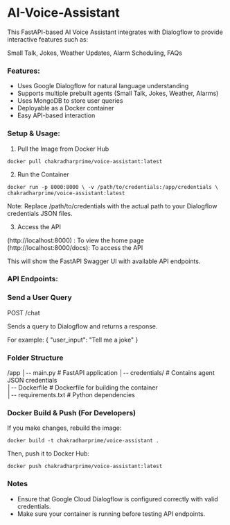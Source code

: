 # AI-Voice-Assistant

This FastAPI-based AI Voice Assistant integrates with Dialogflow to provide interactive features such as:

Small Talk, Jokes, Weather Updates, Alarm Scheduling, FAQs

### Features:

* Uses Google Dialogflow for natural language understanding
* Supports multiple prebuilt agents (Small Talk, Jokes, Weather, Alarms)
* Uses MongoDB to store user queries
* Deployable as a Docker container
* Easy API-based interaction

###  Setup & Usage:

1)  Pull the Image from Docker Hub

`docker pull chakradharprime/voice-assistant:latest`

2) Run the Container

`docker run -p 8000:8000 \ -v /path/to/credentials:/app/credentials \ chakradharprime/voice-assistant:latest`

Note: Replace /path/to/credentials with the actual path to your Dialogflow credentials JSON files.

3) Access the API

(http://localhost:8000) : To view the home page
(http://localhost:8000/docs): To access the API

This will show the FastAPI Swagger UI with available API endpoints.

### API Endpoints:

### Send a User Query

POST /chat

Sends a query to Dialogflow and returns a response.

For example: 
{
  "user_input": "Tell me a joke"
}

### Folder Structure

/app
│-- main.py            # FastAPI application 
│-- credentials/       # Contains agent JSON credentials  
│-- Dockerfile         # Dockerfile for building the container  
│-- requirements.txt   # Python dependencies

### Docker Build & Push (For Developers)

If you make changes, rebuild the image:

`docker build -t chakradharprime/voice-assistant .`

Then, push it to Docker Hub:

`docker push chakradharprime/voice-assistant:latest`

### Notes

* Ensure that Google Cloud Dialogflow is configured correctly with valid credentials.
* Make sure your container is running before testing API endpoints.
